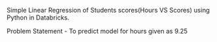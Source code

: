 Simple Linear Regression of Students scores(Hours VS Scores) using Python in Databricks.

Problem Statement - To predict model for hours given as 9.25
